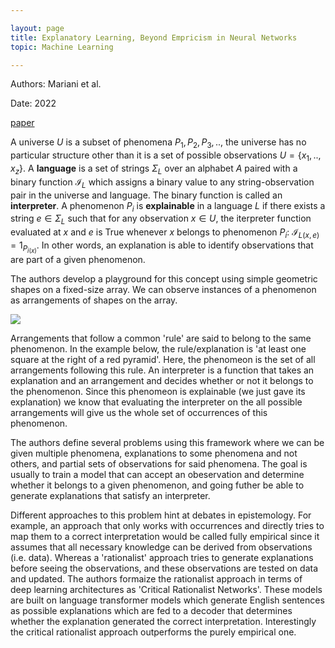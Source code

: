 ```yaml
---

layout: page
title: Explanatory Learning, Beyond Empricism in Neural Networks 
topic: Machine Learning 

---
```


Authors: Mariani et al.

Date: 2022 

[paper](https://arxiv.org/pdf/2201.10222.pdf)


A universe $U$ is a subset of phenomena $P_1, P_2, P_3, ..$, the universe has no particular structure other than it is a set of possible observations $U = \{x_1, .., x_z\}$. 
A **language** is a set of strings $\Sigma_L$ over an alphabet $A$ paired with a binary function $\mathcal{I}_L$ which assigns a binary value to any string-observation pair in the universe and language. 
The binary function is called an **interpreter**. 
A phenomenon $P_i$ is **explainable** in a language $L$ if there exists a string $e \in \Sigma_L$ such that for any observation $x \in U$, the iterpreter function evaluated at $x$ and $e$ is True whenever $x$ belongs to phenomenon $P_i$: $\mathcal{I}_{L(x, e)} = 1_{P_{i(x)}}$. 
In other words, an explanation is able to identify observations that are part of a given phenomenon. 

The authors develop a playground for this concept using simple geometric shapes on a fixed-size array. We can observe instances of a phenomenon as arrangements of shapes on the array. 

![]({{site.url}}/assets/el.png)

Arrangements that follow a common 'rule' are said to belong to the same phenomenon. In the example below, the rule/explanation is 'at least one square at the right of a red pyramid'. Here, the phenomeon is the set of all arrangements following this rule. An interpreter is a function that takes an explanation and an arrangement and decides whether or not it belongs to the phenomenon. Since this phenomeon is explainable (we just gave its explanation) we know that evaluating the interpreter on the all possible arrangements will give us the whole set of occurrences of this phenomenon.

The authors define several problems using this framework where we can be given multiple phenomena, explanations to some phenomena and not others, and partial sets of observations for said phenomena. The goal is usually to train a model that can accept an obeservation and determine whether it belongs to a given phenomenon, and going futher be able to generate explanations that satisfy an interpreter. 

Different approaches to this problem hint at debates in epistemology. For example, an approach that only works with occurrences and directly tries to map them to a correct interpretation would be called fully empirical since it assumes that all necessary knowledge can be derived from observations (i.e. data). Whereas a 'rationalist' approach tries to generate explanations before seeing the observations, and these observations are tested on data and updated. The authors formaize the rationalist approach in terms of deep learning architectures as 'Critical Rationalist Networks'. These models are built on language transformer models which generate English sentences as possible explanations which are fed to a decoder that determines whether the explanation generated the correct interpretation. Interestingly the critical rationalist approach outperforms the purely empirical one.
